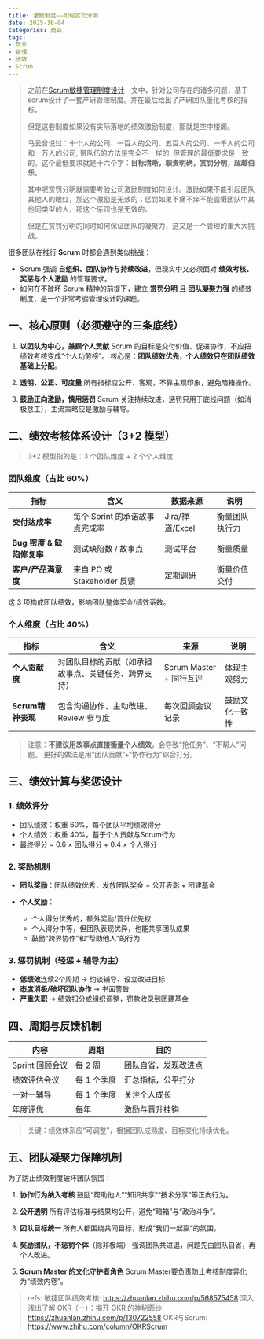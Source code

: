 ```yaml
---
title: 激励制度——如何赏罚分明
date: 2025-10-04
categories: 商业
tags: 
- 商业
- 管理
- 绩效
- Scrum
---
```


> 之前在[Scrum敏捷管理制度设计](https://blog.hufeifei.cn/2025/05/business/scrum/)一文中，针对公司存在的诸多问题，基于scrum设计了一套产研管理制度。并在最后给出了产研团队量化考核的指标。
>
> 但是这套制度如果没有实际落地的绩效激励制度，那就是空中楼阁。
>
> 马云曾说过：十个人的公司、一百人的公司、五百人的公司、一千人的公司和一万人的公司, 带队伍的方法是完全不一样的, 但管理的最低要求是一致的。这个最低要求就是十六个字：**⽬标清晰，职责明确，赏罚分明，超越伯乐**。
>
> 其中呢赏罚分明就需要考验公司激励制度如何设计。激励如果不能引起团队其他人的眼红，那这个激励是无效的；惩罚如果不痛不痒不能震慑团队中其他同类型的人，那这个惩罚也是无效的。
>
> 但是在赏罚分明的同时如何保证团队的凝聚力，这又是一个管理的重大大挑战。

很多团队在推行 **Scrum** 时都会遇到类似挑战：
* Scrum 强调 **自组织、团队协作与持续改进**，但现实中又必须面对 **绩效考核、奖惩与个人激励** 的管理要求。
* 如何在不破坏 Scrum 精神的前提下，建立 **赏罚分明** 且 **团队凝聚力强** 的绩效制度，是一个非常考验管理设计的课题。

## 一、核心原则（必须遵守的三条底线）

1. **以团队为中心，兼顾个人贡献**
   Scrum 的目标是交付价值、促进协作，不应把绩效考核变成“个人功劳榜”。
   核心是：**团队绩效优先，个人绩效只在团队绩效基础上分配**。

2. **透明、公正、可度量**
   所有指标应公开、客观，不靠主观印象，避免暗箱操作。

3. **鼓励正向激励，慎用惩罚**
   Scrum 关注持续改进，惩罚只用于底线问题（如消极怠工），主流策略应是激励与辅导。

## 二、绩效考核体系设计（3+2 模型）

> 3+2 模型指的是：3 个团队维度 + 2 个个人维度

### 团队维度（占比 60%）

| 指标                 | 含义                     | 数据来源          | 说明      |
| ------------------ | ---------------------- | ------------- | ------- |
| **交付达成率**          | 每个 Sprint 的承诺故事点完成率    | Jira/禅道/Excel | 衡量团队执行力 |
| **Bug 密度 & 缺陷修复率** | 测试缺陷数 / 故事点            | 测试平台          | 衡量质量    |
| **客户/产品满意度**       | 来自 PO 或 Stakeholder 反馈 | 定期调研          | 衡量价值交付  |

这 3 项构成团队绩效，影响团队整体奖金/绩效系数。

### 个人维度（占比 40%）

| 指标             | 含义                         | 来源                  | 说明      |
| -------------- | -------------------------- | ------------------- | ------- |
| **个人贡献度**      | 对团队目标的贡献（如承担故事点、关键任务、跨界支持） | Scrum Master + 同行互评 | 体现主观努力  |
| **Scrum精神表现** | 包含沟通协作、主动改进、Review 参与度     | 每次回顾会议记录            | 鼓励文化一致性 |

> 注意：**不建议用故事点直接衡量个人绩效**，会导致“抢任务”、“不帮人”问题。
> 更好的做法是用“团队贡献”+“协作行为”综合打分。

## 三、绩效计算与奖惩设计

### 1. 绩效评分

* 团队绩效：权重 60%，每个团队平均绩效得分
* 个人绩效：权重 40%，基于个人贡献与Scrum行为
* 最终得分 = 0.6 × 团队得分 + 0.4 × 个人得分

### 2. 奖励机制

* **团队奖励**：团队绩效优秀，发放团队奖金 + 公开表彰 + 团建基金
* **个人奖励**：

  * 个人得分优秀的，额外奖励/晋升优先权
  * 个人得分中等，但团队表现优异，也能共享团队成果
  * 鼓励“跨界协作”和“帮助他人”的行为

### 3. 惩罚机制（轻惩 + 辅导为主）

* **低绩效**连续2个周期 → 约谈辅导、设立改进目标
* **态度消极/破坏团队协作** → 书面警告
* **严重失职** → 绩效扣分或组织调整，罚款收录到团建基金

## 四、周期与反馈机制

| 内容          | 周期      | 目的         |
| ----------- | ------- | ---------- |
| Sprint 回顾会议 | 每 2 周   | 团队自省，发现改进点 |
| 绩效评估会议      | 每 1 个季度 | 汇总指标，公平打分  |
| 一对一辅导       | 每 1 个季度 | 关注个人成长     |
| 年度评优        | 每年      | 激励与晋升挂钩    |

> 关键：绩效体系应“可调整”，根据团队成熟度、目标变化持续优化。

## 五、团队凝聚力保障机制

为了防止绩效制度破坏团队氛围：

1. **协作行为纳入考核**
   鼓励“帮助他人”“知识共享”“技术分享”等正向行为。

2. **公开透明**
   所有评估标准与结果均公开，避免“暗箱”与“政治斗争”。

3. **团队目标统一**
   所有人都围绕共同目标，形成“我们一起赢”的氛围。

4. **奖励团队，不惩罚个体**（除非极端）
   强调团队共进退，问题先由团队自省，再个人改进。

5. **Scrum Master 的文化守护者角色**
   Scrum Master要负责防止考核制度异化为“绩效内卷”。

> refs:
> 敏捷团队绩效考核: https://zhuanlan.zhihu.com/p/568575458
> 深入浅出了解 OKR（一）：揭开 OKR 的神秘面纱: https://zhuanlan.zhihu.com/p/130722558
> OKR与Scrum: https://www.zhihu.com/column/OKRScrum
